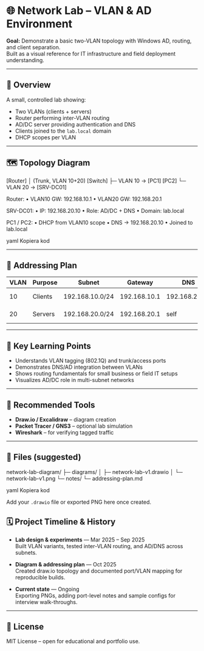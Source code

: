 # 🌐 Network Lab – VLAN & AD Environment

**Goal:** Demonstrate a basic two-VLAN topology with Windows AD, routing, and client separation.  
Built as a visual reference for IT infrastructure and field deployment understanding.

---

## 🧩 Overview
A small, controlled lab showing:
- Two VLANs (clients + servers)
- Router performing inter-VLAN routing
- AD/DC server providing authentication and DNS
- Clients joined to the `lab.local` domain
- DHCP scopes per VLAN

---

## 🗺️ Topology Diagram
[Router]
│ (Trunk, VLAN 10+20)
[Switch]
├─ VLAN 10 → [PC1] [PC2]
└─ VLAN 20 → [SRV-DC01]

Router:
• VLAN10 GW: 192.168.10.1
• VLAN20 GW: 192.168.20.1

SRV-DC01:
• IP: 192.168.20.10
• Role: AD/DC + DNS
• Domain: lab.local

PC1 / PC2:
• DHCP from VLAN10 scope
• DNS → 192.168.20.10
• Joined to lab.local

yaml
Kopiera kod

---

## 💾 Addressing Plan
| VLAN | Purpose | Subnet | Gateway | DNS | Notes |
|------|----------|---------|----------|------|-------|
| 10 | Clients | 192.168.10.0/24 | 192.168.10.1 | 192.168.20.10 | PC1, PC2 |
| 20 | Servers | 192.168.20.0/24 | 192.168.20.1 | self | SRV-DC01 |

---

## 🧠 Key Learning Points
- Understands VLAN tagging (802.1Q) and trunk/access ports  
- Demonstrates DNS/AD integration between VLANs  
- Shows routing fundamentals for small business or field IT setups  
- Visualizes AD/DC role in multi-subnet networks  

---

## 🧰 Recommended Tools
- **Draw.io / Excalidraw** – diagram creation  
- **Packet Tracer / GNS3** – optional lab simulation  
- **Wireshark** – for verifying tagged traffic  

---

## 📸 Files (suggested)
network-lab-diagram/
├─ diagrams/
│ ├─ network-lab-v1.drawio
│ └─ network-lab-v1.png
└─ notes/
└─ addressing-plan.md

yaml
Kopiera kod

Add your `.drawio` file or exported PNG here once created.


## 🗓️ Project Timeline & History

- **Lab design & experiments** — Mar 2025 – Sep 2025  
  Built VLAN variants, tested inter-VLAN routing, and AD/DNS across subnets.

- **Diagram & addressing plan** — Oct 2025  
  Created draw.io topology and documented port/VLAN mapping for reproducible builds.

- **Current state** — Ongoing  
  Exporting PNGs, adding port-level notes and sample configs for interview walk-throughs.


---

## 🪪 License
MIT License – open for educational and portfolio use.
